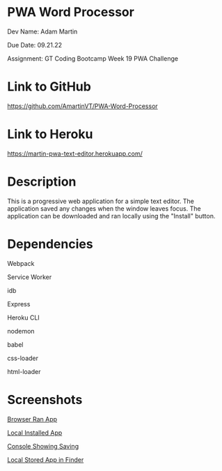 # PWA Word Processor
Dev Name: Adam Martin

Due Date: 09.21.22

Assignment: GT Coding Bootcamp Week 19 PWA Challenge

# Link to GitHub
https://github.com/AmartinVT/PWA-Word-Processor

# Link to Heroku
https://martin-pwa-text-editor.herokuapp.com/

# Description
This is a progressive web application for a simple text editor. The application saved any changes when the window leaves focus. The application can be downloaded and ran locally using the "Install" button.

# Dependencies
Webpack

Service Worker

idb

Express

Heroku CLI

nodemon

babel

css-loader

html-loader

# Screenshots
[Browser Ran App](Assets/SS1.png)

[Local Installed App](Assets/SS2.png)

[Console Showing Saving](Assets/SS3.png)

[Local Stored App in Finder](Assets/SS4.png)